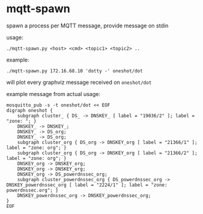 mqtt-spawn
==========

spawn a process per MQTT message, provide message on stdin

usage:

    ./mqtt-spawn.py <host> <cmd> <topic1> <topic2> ..

example:

    ./mqtt-spawn.py 172.16.68.10 'dotty -' oneshot/dot

will plot every graphviz message received on `oneshot/dot`

example message from actual usage:

    mosquitto_pub -s -t oneshot/dot << EOF
    digraph oneshot {
        subgraph cluster_ { DS_ -> DNSKEY_ [ label = "19036/2" ]; label = "zone: "; }
        DNSKEY_ -> DNSKEY_;
        DNSKEY_ -> DS_org;
        DNSKEY_ -> DS_org;
        subgraph cluster_org { DS_org -> DNSKEY_org [ label = "21366/1" ]; label = "zone: org"; }
        subgraph cluster_org { DS_org -> DNSKEY_org [ label = "21366/2" ]; label = "zone: org"; }
        DNSKEY_org -> DNSKEY_org;
        DNSKEY_org -> DNSKEY_org;
        DNSKEY_org -> DS_powerdnssec_org;
        subgraph cluster_powerdnssec_org { DS_powerdnssec_org -> DNSKEY_powerdnssec_org [ label = "2224/1" ]; label = "zone: powerdnssec.org"; }
        DNSKEY_powerdnssec_org -> DNSKEY_powerdnssec_org;
    }
    EOF
